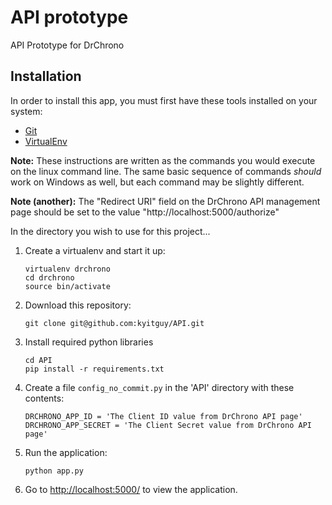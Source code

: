 # API prototype
API Prototype for DrChrono


## Installation

In order to install this app, you must first have these tools installed on your
system:
* [Git](https://git-scm.com/)
* [VirtualEnv](http://virtualenv.readthedocs.org/)

**Note:** These instructions are written as the commands you would execute on
the linux command line.  The same basic sequence of commands *should* work on
Windows as well, but each command may be slightly different.

**Note (another):** The "Redirect URI" field on the DrChrono API management
page should be set to the value "http://localhost:5000/authorize"

In the directory you wish to use for this project...

1. Create a virtualenv and start it up:
    ```
    virtualenv drchrono
    cd drchrono
    source bin/activate
    ```

2. Download this repository:
    ```    
    git clone git@github.com:kyitguy/API.git
    ```

3. Install required python libraries
    ```
    cd API
    pip install -r requirements.txt
    ```

4. Create a file `config_no_commit.py` in the 'API' directory with these
   contents:
    ```
    DRCHRONO_APP_ID = 'The Client ID value from DrChrono API page'
    DRCHRONO_APP_SECRET = 'The Client Secret value from DrChrono API page'
    ```

5. Run the application:
    ```
    python app.py
    ```

6. Go to [http://localhost:5000/](http://localhost:5000/) to view the application.
